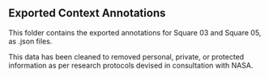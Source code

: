 ## Exported Context Annotations

This folder contains the exported annotations for Square 03 and Square 05, as .json files.

This data has been cleaned to removed personal, private, or protected information as per research protocols devised in consultation with NASA.
